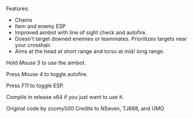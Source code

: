 Features:

- Chams
- Item and enemy ESP
- Improved aimbot with line of sight check and autofire.
- Doesn't target downed enemies or teammates. Prioritizes targets near your crosshair.
- Aims at the head at short range and torso at mid/ long range.

Hold *Mouse 5* to use the aimbot.

Press *Mouse 4* to toggle autofire.

Press *F11* to toggle ESP.

Compile in release x64 if you just want to use it.

Original code by zoomy500
Credits to NSeven, TJ888, and UMO
